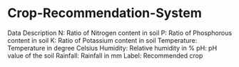 # Crop-Recommendation-System





Data Description
N: Ratio of Nitrogen content in soil
P: Ratio of Phosphorous content in soil
K: Ratio of Potassium content in soil
Temperature: Temperature in degree Celsius
Humidity: Relative humidity in %
pH: pH value of the soil
Rainfall: Rainfall in mm
Label: Recommended crop
